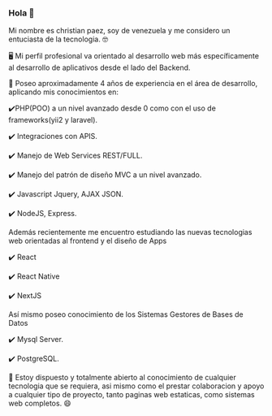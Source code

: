 ### Hola 👋

Mi nombre es christian paez, soy de venezuela y me considero un entuciasta de la tecnologia. :nerd_face:

:desktop_computer: Mi perfil profesional va orientado al desarrollo web más específicamente al desarrollo de aplicativos desde el lado del Backend.

:book: Poseo aproximadamente 4 años de experiencia en el área de desarrollo, aplicando mis conocimientos en:

:heavy_check_mark:PHP(POO) a un nivel avanzado desde 0 como con el uso de frameworks(yii2 y laravel).


:heavy_check_mark: Integraciones con APIS.


:heavy_check_mark: Manejo de Web Services REST/FULL.


:heavy_check_mark: Manejo del patrón de diseño MVC a un nivel avanzado. 


:heavy_check_mark: Javascript Jquery, AJAX JSON.


:heavy_check_mark: NodeJS, Express.


Además recientemente me encuentro estudiando las nuevas tecnologias web orientadas al frontend y el diseño de Apps


:heavy_check_mark: React


:heavy_check_mark: React Native


:heavy_check_mark: NextJS


Así mismo poseo conocimiento de los Sistemas Gestores de Bases de Datos


:heavy_check_mark: Mysql Server.


:heavy_check_mark: PostgreSQL.


🔭 Estoy dispuesto y totalmente abierto al conocimiento de cualquier tecnologia que se requiera, asi mismo como el prestar colaboracion y apoyo a cualquier tipo de proyecto, tanto paginas web estaticas, como sistemas web completos. :smile:

<!--
**chpaez18/chpaez18** is a ✨ _special_ ✨ repository because its `README.md` (this file) appears on your GitHub profile.

Here are some ideas to get you started:

- 🔭 I’m currently working on ...
- 🌱 I’m currently learning ...
- 👯 I’m looking to collaborate on ...
- 🤔 I’m looking for help with ...
- 💬 Ask me about ...
- 📫 How to reach me: ...
- 😄 Pronouns: ...
- ⚡ Fun fact: ...
-->

